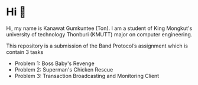 # Hi 👋

Hi, my name is Kanawat Gumkuntee (Ton). I am a student of King Mongkut's university of technology Thonburi (KMUTT) major on computer engineering.

This repository is a submission of the Band Protocol’s assignment which is contain 3 tasks

- Problem 1: Boss Baby's Revenge
- Problem 2: Superman's Chicken Rescue
- Problem 3: Transaction Broadcasting and Monitoring Client
